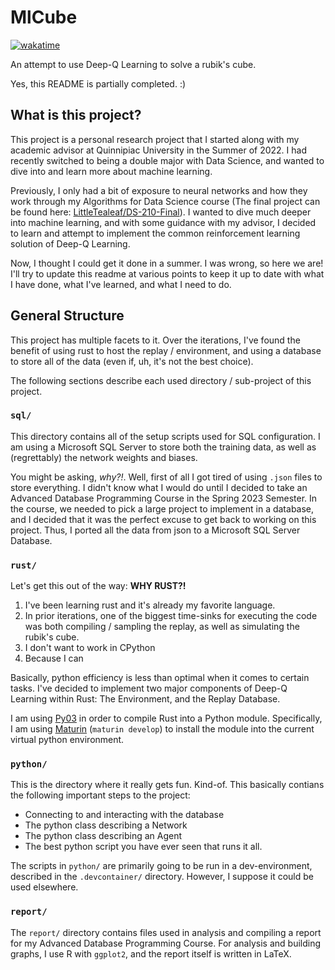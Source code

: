 # MlCube

[![wakatime](https://wakatime.com/badge/user/43f89a04-70f6-4908-a781-88d28f52091e/project/3c0f9c2e-36fa-4672-9025-1195c24a59fa.svg)](https://wakatime.com/badge/user/43f89a04-70f6-4908-a781-88d28f52091e/project/3c0f9c2e-36fa-4672-9025-1195c24a59fa)

An attempt to use Deep-Q Learning to solve a rubik's cube.

Yes, this README is partially completed. :)

## What is this project?

This project is a personal research project that I started along with my academic advisor at Quinnipiac University in the Summer of 2022. I had recently switched to being a double major with Data Science, and wanted to dive into and learn more about machine learning.

Previously, I only had a bit of exposure to neural networks and how they work through my Algorithms for Data Science course (The final project can be found here: [LittleTealeaf/DS-210-Final](https://www.github.com/LittleTealeaf/DS-210-Final)). I wanted to dive much deeper into machine learning, and with some guidance with my advisor, I decided to learn and attempt to implement the common reinforcement learning solution of Deep-Q Learning.

Now, I thought I could get it done in a summer. I was wrong, so here we are! I'll try to update this readme at various points to keep it up to date with what I have done, what I've learned, and what I need to do.

## General Structure

This project has multiple facets to it. Over the iterations, I've found the benefit of using rust to host the replay / environment, and using a database to store all of the data (even if, uh, it's not the best choice).

The following sections describe each used directory / sub-project of this project.

### `sql/`

This directory contains all of the setup scripts used for SQL configuration. I am using a Microsoft SQL Server to store both the training data, as well as (regrettably) the network weights and biases.

You might be asking, _why?!_. Well, first of all I got tired of using `.json` files to store everything. I didn't know what I would do until I decided to take an Advanced Database Programming Course in the Spring 2023 Semester. In the course, we needed to pick a large project to implement in a database, and I decided that it was the perfect excuse to get back to working on this project. Thus, I ported all the data from json to a Microsoft SQL Server Database.

### `rust/`

Let's get this out of the way: **WHY RUST?!**

1. I've been learning rust and it's already my favorite language.
2. In prior iterations, one of the biggest time-sinks for executing the code was both compiling / sampling the replay, as well as simulating the rubik's cube.
3. I don't want to work in CPython
4. Because I can

Basically, python efficiency is less than optimal when it comes to certain tasks. I've decided to implement two major components of Deep-Q Learning within Rust: The Environment, and the Replay Database.

I am using [Py03](https://github.com/PyO3) in order to compile Rust into a Python module. Specifically, I am using [Maturin](https://github.com/PyO3/maturin) (`maturin develop`) to install the module into the current virtual python environment. 


### `python/`


This is the directory where it really gets fun. Kind-of. This basically contians the following important steps to the project:

- Connecting to and interacting with the database
- The python class describing a Network
- The python class describing an Agent
- The best python script you have ever seen that runs it all. 

The scripts in `python/` are primarily going to be run in a dev-environment, described in the `.devcontainer/` directory. However, I suppose it could be used elsewhere.

### `report/`

The `report/` directory contains files used in analysis and compiling a report for my Advanced Database Programming Course. For analysis and building graphs, I use R with `ggplot2`, and the report itself is written in LaTeX.